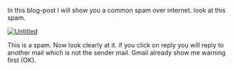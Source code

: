 <p>In this blog-post I will show you a common spam over internet. look at this spam.</p>

<p><a href="https://gwb.blob.core.windows.net/anirugu/Windows-Live-Writer/When-you-reply-to-Fake-Spam-mail-you-act_B186/Untitled_4.png"><img src="/2013_08_21_when_you_reply_to_Image1.png" alt="Untitled" title="Untitled" /></a></p>

<p>This is a spam. Now look clearly at it. if you click on reply you will reply to another mail which is not the sender mail. Gmail already show me warning first (OK). </p>

